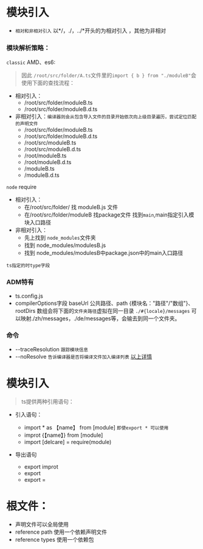 # 模块引入
  + `相对和非相对引入` 以*/，./，../*开头的为相对引入 ，其他为非相对
  
### 模块解析策略：
   `classic` AMD、es6:
   >因此 `/root/src/folder/A.ts`文件里的`import { b } from "./moduleB"`会使用下面的查找流程：
  
  + 相对引入：
	  - /root/src/folder/moduleB.ts
      - /root/src/folder/moduleB.d.ts
  + 非相对引入：`编译器则会从包含导入文件的目录开始依次向上级目录遍历，尝试定位匹配的声明文件`
	  - /root/src/folder/moduleB.ts
	  - /root/src/folder/moduleB.d.ts
	  -  /root/src/moduleB.ts
	  - /root/src/moduleB.d.ts
	  - /root/moduleB.ts
	  - /root/moduleB.d.ts
	  - /moduleB.ts
	  - /moduleB.d.ts
	
	
  `node` require
  + 相对引入：
    - 在/root/src/folder/ 找 moduleB.js 文件
	- 在/root/src/folder/moduleB 找package文件 找到`main`,main指定引入模块入口路径
  + 非相对引入：
	- 先上找到 `node_modules`文件夹
	- 找到 node_modules/modulesB.js
	- 找到 node_modules/modulesB中package.json中的main入口路径

   `ts指定的时type字段`
 
### ADM特有
   + ts.config.js
   + compilerOptions字段 baseUrl 公共路径、path {模块名："路径"/"数组"}、rootDirs 数组会将下面的`文件夹路径`虚拟在同一目录 `./#{locale}/messages` 可以映射./zh/messages，./de/messages等，会输去到同一个文件夹。
 
### 命令 
  + --traceResolution `跟踪模块信息`
  + --noResolve `告诉编译器是否将编译文件加入编译列表`
 [以上详情](https://www.tslang.cn/docs/handbook/module-resolution.html)
 
# 模块引入
  > ts提供两种引用语句：
  + 引入语句：
    - import * as 【name】 from [module]  `即使export * 可以使用`
	- improt {【name】} from [module]
	- import [delcare] = require(module)
  
  + 导出语句
    - export improt
	- export
	- export =  
 
# 根文件：
   + 声明文件可以全局使用
   + reference path 使用一个依赖声明文件
   + reference types 使用一个依赖包